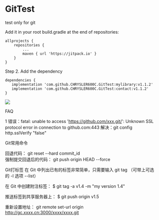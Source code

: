 # GitTest
test only for git

Add it in your root build.gradle at the end of repositories:

	allprojects {
		repositories {
			...
			maven { url 'https://jitpack.io' }
		}
	}
Step 2. Add the dependency

	dependencies {
	   implementation 'com.github.CHRYSLER600C.GitTest:mylibrary:v1.1.2'
	   implementation 'com.github.CHRYSLER600C.GitTest:contact:v1.1.2'
	}
 
 [![](https://jitpack.io/v/CHRYSLER600C/GitTest.svg)](https://jitpack.io/#CHRYSLER600C/GitTest)


FAQ

1 错误：fatal: unable to access 'https://github.com/xxx.git/': Unknown SSL protocol error in connection to github.com:443 
  解决：git config http.sslVerify "false"



Git常用命令

回退代码：
git reset --hard commit_id  
强制提交回退后的代码：
git push origin HEAD --force

Git打标签
在 Git 中列出已有的标签非常简单，只需要输入 git tag （可带上可选的 -l 选项 --list）

在 Git 中创建附注标签：
$ git tag -a v1.4 -m "my version 1.4"

推送标签到共享服务器上：
$ git push origin v1.5

重新设置地址：
git remote set-url origin http://gc.xxxx.cn:3000/xxxx/xxxx.git


